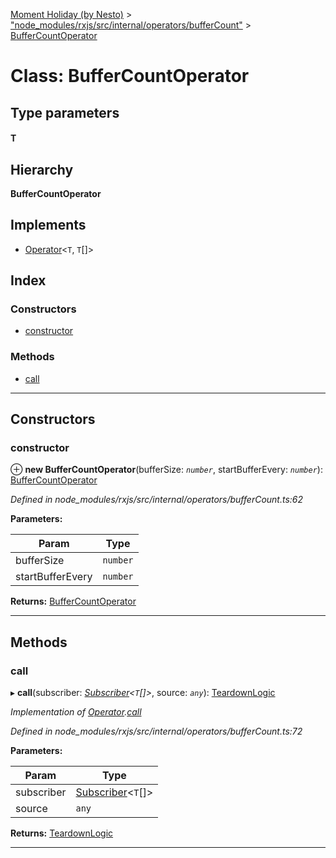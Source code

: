 [Moment Holiday (by Nesto)](../README.md) > ["node_modules/rxjs/src/internal/operators/bufferCount"](../modules/_node_modules_rxjs_src_internal_operators_buffercount_.md) > [BufferCountOperator](../classes/_node_modules_rxjs_src_internal_operators_buffercount_.buffercountoperator.md)

# Class: BufferCountOperator

## Type parameters
#### T 
## Hierarchy

**BufferCountOperator**

## Implements

* [Operator](../interfaces/_node_modules_rxjs_src_internal_operator_.operator.md)<`T`, `T`[]>

## Index

### Constructors

* [constructor](_node_modules_rxjs_src_internal_operators_buffercount_.buffercountoperator.md#constructor)

### Methods

* [call](_node_modules_rxjs_src_internal_operators_buffercount_.buffercountoperator.md#call)

---

## Constructors

<a id="constructor"></a>

###  constructor

⊕ **new BufferCountOperator**(bufferSize: *`number`*, startBufferEvery: *`number`*): [BufferCountOperator](_node_modules_rxjs_src_internal_operators_buffercount_.buffercountoperator.md)

*Defined in node_modules/rxjs/src/internal/operators/bufferCount.ts:62*

**Parameters:**

| Param | Type |
| ------ | ------ |
| bufferSize | `number` |
| startBufferEvery | `number` |

**Returns:** [BufferCountOperator](_node_modules_rxjs_src_internal_operators_buffercount_.buffercountoperator.md)

___

## Methods

<a id="call"></a>

###  call

▸ **call**(subscriber: *[Subscriber](_node_modules_rxjs_src_internal_subscriber_.subscriber.md)<`T`[]>*, source: *`any`*): [TeardownLogic](../modules/_node_modules_rxjs_src_internal_types_.md#teardownlogic)

*Implementation of [Operator](../interfaces/_node_modules_rxjs_src_internal_operator_.operator.md).[call](../interfaces/_node_modules_rxjs_src_internal_operator_.operator.md#call)*

*Defined in node_modules/rxjs/src/internal/operators/bufferCount.ts:72*

**Parameters:**

| Param | Type |
| ------ | ------ |
| subscriber | [Subscriber](_node_modules_rxjs_src_internal_subscriber_.subscriber.md)<`T`[]> |
| source | `any` |

**Returns:** [TeardownLogic](../modules/_node_modules_rxjs_src_internal_types_.md#teardownlogic)

___

